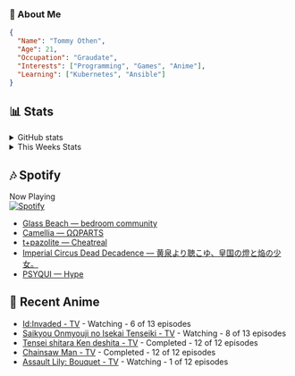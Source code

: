 ### 👋 About Me
```json
{
  "Name": "Tommy Othen",
  "Age": 21,
  "Occupation": "Graudate",
  "Interests": ["Programming", "Games", "Anime"],
  "Learning": ["Kubernetes", "Ansible"]
}
```

## 📊 Stats
<details>
  <summary>GitHub stats</summary>
  <a href="https://github.com/anuraghazra/github-readme-stats">
    <img src="https://github-readme-stats.vercel.app/api?username=tommyothen&show_icons=true&count_private=true&hide=prs,issues">
  </a>
</details>

<details>
  <summary>This Weeks Stats</summary>
  <a href="https://github.com/anuraghazra/github-readme-stats">
    <img src="https://github-readme-stats.vercel.app/api/wakatime?username=tommyothen&cache_seconds=1800&custom_title=Top%20Languages">
  </a>
</details>

## 🎶 Spotify
Now Playing\
[![Spotify](https://novatorem-dasushiasian.vercel.app/api/spotify)](https://open.spotify.com/user/g90805640970)
<!-- LASTFM:START -->
* [Glass Beach — bedroom community](https://www.last.fm/music/Glass+Beach/_/bedroom+community)
* [Camellia — ΩΩPARTS](https://www.last.fm/music/Camellia/_/%CE%A9%CE%A9PARTS)
* [t+pazolite — Cheatreal](https://www.last.fm/music/t%252Bpazolite/_/Cheatreal)
* [Imperial Circus Dead Decadence — 黄泉より聴こゆ、皇国の燈と焔の少女。](https://www.last.fm/music/Imperial+Circus+Dead+Decadence/_/%E9%BB%84%E6%B3%89%E3%82%88%E3%82%8A%E8%81%B4%E3%81%93%E3%82%86%E3%80%81%E7%9A%87%E5%9B%BD%E3%81%AE%E7%87%88%E3%81%A8%E7%84%94%E3%81%AE%E5%B0%91%E5%A5%B3%E3%80%82)
* [PSYQUI — Hype](https://www.last.fm/music/PSYQUI/_/Hype)<!-- LASTFM:END -->

## 🗻 Recent Anime
<!-- ANIME-LIST:START -->
* [Id:Invaded - TV](https://myanimelist.net/anime/40046/Id_Invaded) - Watching - 6 of 13 episodes
* [Saikyou Onmyouji no Isekai Tenseiki - TV](https://myanimelist.net/anime/50932/Saikyou_Onmyouji_no_Isekai_Tenseiki) - Watching - 8 of 13 episodes
* [Tensei shitara Ken deshita - TV](https://myanimelist.net/anime/49891/Tensei_shitara_Ken_deshita) - Completed - 12 of 12 episodes
* [Chainsaw Man - TV](https://myanimelist.net/anime/44511/Chainsaw_Man) - Completed - 12 of 12 episodes
* [Assault Lily: Bouquet - TV](https://myanimelist.net/anime/40550/Assault_Lily__Bouquet) - Watching - 1 of 12 episodes<!-- ANIME-LIST:END -->
